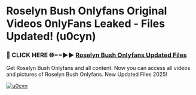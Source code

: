 # Roselyn Bush Onlyfans Original Videos 0nlyFans Leaked - Files Updated! (u0cyn)

<h3>🔴 CLICK HERE 🌐==►► <a href="https://tinyurl.com/2jnfzry5" rel="nofollow">Roselyn Bush Onlyfans Updated Files</a></h3>

Get Roselyn Bush Onlyfans and all content. Now you can access all videos and pictures of Roselyn Bush Onlyfans. New Updated Files 2025!

[![u0cyn](https://i.imgur.com/GyGTBgg.gif)](https://tinyurl.com/2jnfzry5)
